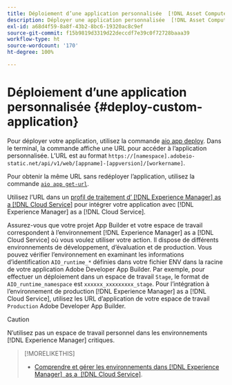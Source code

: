 ```yaml
---
title: Déploiement d’une application personnalisée  [!DNL Asset Compute Service]
description: Déployer une application personnalisée  [!DNL Asset Compute Service] .
exl-id: a68d4f59-8a8f-43b2-8bc6-19320ac8c9ef
source-git-commit: f15b9819d3319d22deccdf7e39c0f72728baaa39
workflow-type: ht
source-wordcount: '170'
ht-degree: 100%

---
```


# Déploiement d’une application personnalisée {#deploy-custom-application}

Pour déployer votre application, utilisez la commande [aio app deploy](https://github.com/adobe/aio-cli#aio-appdeploy). Dans le terminal, la commande affiche une URL pour accéder à l’application personnalisée. L’URL est au format `https://[namespace].adobeio-static.net/api/v1/web/[appname]-[appversion]/[workername]`.

Pour obtenir la même URL sans redéployer l’application, utilisez la commande [`aio app get-url`](https://github.com/adobe/aio-cli#aio-app-get-url-action).

Utilisez l’URL dans un [profil de traitement d’ [!DNL Experience Manager]  as a  [!DNL Cloud Service]](https://experienceleague.adobe.com/fr/docs/experience-manager-cloud-service/content/assets/manage/asset-microservices-configure-and-use) pour intégrer votre application avec [!DNL Experience Manager] as a [!DNL Cloud Service].

Assurez-vous que votre projet App Builder et votre espace de travail correspondent à l’environnement [!DNL Experience Manager] as a [!DNL Cloud Service] où vous voulez utiliser votre action. Il dispose de différents environnements de développement, d’évaluation et de production. Vous pouvez vérifier l’environnement en examinant les informations d’identification `AIO_runtime_*` définies dans votre fichier ENV dans la racine de votre application Adobe Developer App Builder. Par exemple, pour effectuer un déploiement dans un espace de travail `Stage`, le format de `AIO_runtime_namespace` est `xxxxxx_xxxxxxxxx_stage`. Pour l’intégration à l’environnement de production [!DNL Experience Manager] as a [!DNL Cloud Service], utilisez les URL d’application de votre espace de travail `Production` Adobe Developer App Builder.

>[!CAUTION]
>
>N’utilisez pas un espace de travail personnel dans les environnements [!DNL Experience Manager] critiques.

>[!MORELIKETHIS]
>
>* [Comprendre et gérer les environnements dans  [!DNL Experience Manager]  as a  [!DNL Cloud Service]](https://experienceleague.adobe.com/fr/docs/experience-manager-cloud-service/content/implementing/using-cloud-manager/manage-environments).
